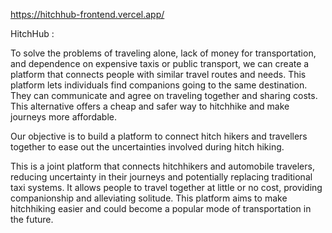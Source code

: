 https://hitchhub-frontend.vercel.app/

HitchHub :

To solve the problems of traveling alone, lack of money for transportation, and dependence
on expensive taxis or public transport, we can create a platform that connects people with 
similar travel routes and needs. This platform lets individuals find companions going to 
the same destination. They can communicate and agree on traveling together and sharing costs. 
This alternative offers a cheap and safer way to hitchhike and make journeys more affordable.

Our objective is to build a platform to connect hitch hikers and travellers together to ease out
the uncertainties involved during hitch hiking.

This is a joint platform that connects hitchhikers and automobile travelers, reducing uncertainty
in their journeys and potentially replacing traditional taxi systems. It allows people to travel 
together at little or no cost, providing companionship and alleviating solitude. This platform aims
to make hitchhiking easier and could become a popular mode of transportation in the future.
